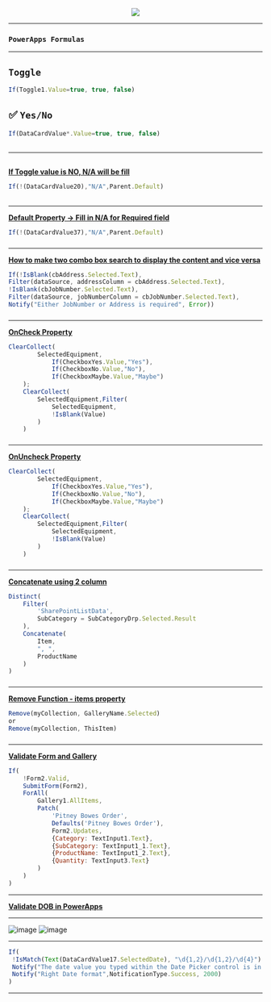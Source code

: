 <p align="center">
<img src="https://user-images.githubusercontent.com/19554935/66256981-bc639e80-e761-11e9-8f6c-03e461718035.png"/>
  </p>
  
  
***
### `PowerApps Formulas`
***
##
## `Toggle` ##
```JavaScript
If(Toggle1.Value=true, true, false)
```
##
## :white_check_mark: `Yes/No` ##
```JavaScript
If(DataCardValue*.Value=true, true, false)
```
##
***
##
<b><u>If Toggle value is NO, N/A will be fill</u></b>
```JavaScript
If(!(DataCardValue20),"N/A",Parent.Default)
```
##
***
<b><u>Default Property → Fill in N/A for Required field</u></b>
```JavaScript
If(!(DataCardValue37),"N/A",Parent.Default)
```
###
***
<b><u>How to make two combo box search to display the content and vice versa</u></b>
```JavaScript
If(!IsBlank(cbAddress.Selected.Text), 
Filter(dataSource, addressColumn = cbAddress.Selected.Text), 
!IsBlank(cbJobNumber.Selected.Text), 
Filter(dataSource, jobNumberColumn = cbJobNumber.Selected.Text),
Notify("Either JobNumber or Address is required", Error))
```
###
***
<b><u>OnCheck Property </u></b>
```JavaScript
ClearCollect(
    	SelectedEquipment,
    		If(CheckboxYes.Value,"Yes"),
    		If(CheckboxNo.Value,"No"),
    		If(CheckboxMaybe.Value,"Maybe")
    );
    ClearCollect(
    	SelectedEquipment,Filter(
    		SelectedEquipment,
    		!IsBlank(Value)
    	)
    )
```
###
***
<b><u>OnUncheck Property </u></b>
```JavaScript
ClearCollect(
    	SelectedEquipment,
    		If(CheckboxYes.Value,"Yes"),
    		If(CheckboxNo.Value,"No"),
    		If(CheckboxMaybe.Value,"Maybe")
    );
    ClearCollect(
    	SelectedEquipment,Filter(
    		SelectedEquipment,
    		!IsBlank(Value)
    	)
    )
```
###
***
<b><u>Concatenate using 2 column </u></b>
```JavaScript
Distinct(
    Filter(
        'SharePointListData',
        SubCategory = SubCategoryDrp.Selected.Result
    ),
    Concatenate(
        Item,
        ", ",
        ProductName
    )
)
```
###
***
<b><u>Remove Function - items property </u></b>
```JavaScript
Remove(myCollection, GalleryName.Selected)
or
Remove(myCollection, ThisItem)
```
###
***
<b><u>Validate Form and Gallery </u></b>
```JavaScript
If(
    !Form2.Valid,
    SubmitForm(Form2),
    ForAll(
        Gallery1.AllItems,
        Patch(
            'Pitney Bowes Order',
            Defaults('Pitney Bowes Order'),
            Form2.Updates,
            {Category: TextInput1.Text},
            {SubCategory: TextInput1_1.Text},
            {ProductName: TextInput1_2.Text},
            {Quantity: TextInput3.Text}
        )
    )
)
```
***
<b><u>Validate DOB in PowerApps</u></b>
***
![image](https://user-images.githubusercontent.com/19554935/83313399-0b27e200-a1e4-11ea-9098-03c6a1dbc0f8.png)
![image](https://user-images.githubusercontent.com/19554935/83313439-2bf03780-a1e4-11ea-9fad-cb3afdf87cf2.png)
***
  ```Javascript
  If(
   !IsMatch(Text(DataCardValue17.SelectedDate), "\d{1,2}/\d{1,2}/\d{4}") || Value(First(Split(Text(DataCardValue17.SelectedDate), "/")).Result)>12 || Value(Last(FirstN(Split(Text(DataCardValue17.SelectedDate), "/"))).Result)>31, 
   Notify("The date value you typed within the Date Picker control is in wrong format. The correct format is mm/dd/yyyy.", NotificationType.Error), 
   Notify("Right Date format",NotificationType.Success, 2000)
)
```
***
